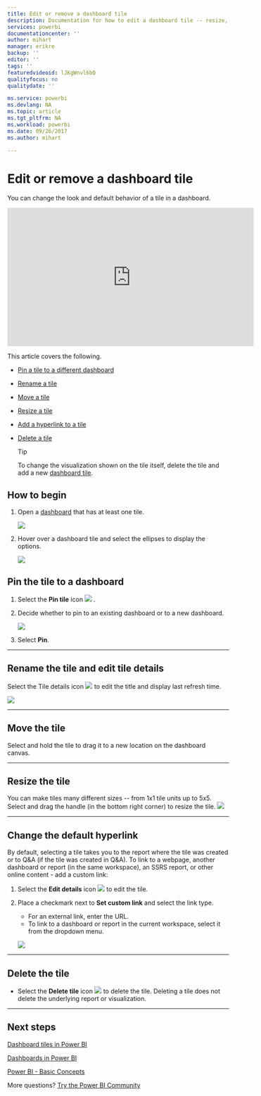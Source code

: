 ```yaml
---
title: Edit or remove a dashboard tile
description: Documentation for how to edit a dashboard tile -- resize, move, rename, pin, delete, add hyperlink.
services: powerbi
documentationcenter: ''
author: mihart
manager: erikre
backup: ''
editor: ''
tags: ''
featuredvideoid: lJKgWnvl6bQ
qualityfocus: no
qualitydate: ''

ms.service: powerbi
ms.devlang: NA
ms.topic: article
ms.tgt_pltfrm: NA
ms.workload: powerbi
ms.date: 09/26/2017
ms.author: mihart

---
```

# Edit or remove a dashboard tile
You can change the look and default behavior of a tile in a dashboard.

<iframe width="560" height="315" src="https://www.youtube.com/embed/lJKgWnvl6bQ" frameborder="0" allowfullscreen></iframe>

This article covers the following.

* [Pin a tile to a different dashboard](#different)
* [Rename a tile](#rename)
* [Move a tile](#move)
* [Resize a tile](#resize)
* [Add a hyperlink to a tile](#hyperlink)
* [Delete a tile](#delete)
  
  > [!TIP]
  > To change the visualization shown on the tile itself, delete the tile and add a new [dashboard tile](powerbi-service-dashboard-tiles.md).
  > 
  > 

## How to begin
1. Open a [dashboard](service-dashboards.md) that has at least one tile. 
   
   ![](media/service-dashboard-edit-tile/power-bi-tile.png)
2. Hover over a dashboard tile and select the ellipses to display the options.
   
   ![](media/service-dashboard-edit-tile/power-bi-tile-menu-new.png)

<a name="different"></a>

## Pin the tile to a dashboard
1. Select the **Pin tile** icon ![](media/service-dashboard-edit-tile/pinnooutline.png) .
2. Decide whether to pin to an existing dashboard or to a new dashboard. 
   
   ![](media/service-dashboard-edit-tile/pbi_pintoanotherdash.png)
3. Select **Pin**.

- - -
<a name="rename"></a>

## Rename the tile and edit tile details
Select the Tile details icon   ![](media/service-dashboard-edit-tile/pbi_nancy_pencilicon.png)  to edit the title and display last refresh time.

![](media/service-dashboard-edit-tile/power-bi-tile-details.png)

- - -
<a name="move"></a>

## Move the tile
Select and hold the tile to drag it to a new location on the dashboard canvas.

- - -
<a name="resize"></a>

## Resize the tile
You can make tiles many different sizes -- from 1x1 tile units up to 5x5. Select and drag the handle  (in the bottom right corner) to resize the tile.
    ![](media/service-dashboard-edit-tile/pbigif_resizetile4.gif)

- - -
<a name="hyperlink"></a>

## Change the default hyperlink
By default, selecting a tile takes you to the report where the tile was created or to Q&A (if the tile was created in Q&A). To link to a webpage, another dashboard or report (in the same workspace), an SSRS report, or other online content - add a custom link:

1. Select the **Edit details** icon ![](media/service-dashboard-edit-tile/pbi_nancy_pencilicon.png)  to edit the tile.
2. Place a checkmark next to **Set custom link** and select the link type.    
   
   * For an external link, enter the URL.     
   * To link to a dashboard or report in the current workspace, select it from the dropdown menu.
   
   ![](media/service-dashboard-edit-tile/power-bi-set-custom-link.png)

- - -
<a name="delete"></a>

## Delete the tile
* Select the **Delete tile** icon ![](media/service-dashboard-edit-tile/power-bi-delete-tile-icon.png) to delete the tile. Deleting a tile does not delete the underlying report or visualization.

- - -
## Next steps
[Dashboard tiles in Power BI](powerbi-service-dashboard-tiles.md)

[Dashboards in Power BI](service-dashboards.md)

[Power BI - Basic Concepts](service-basic-concepts.md)

More questions? [Try the Power BI Community](http://community.powerbi.com/)

